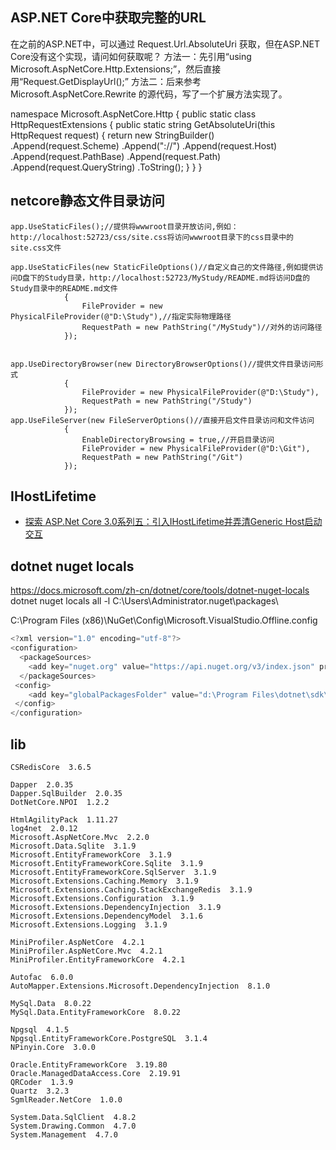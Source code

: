 


## ASP.NET Core中获取完整的URL
在之前的ASP.NET中，可以通过 Request.Url.AbsoluteUri 获取，但在ASP.NET Core没有这个实现，请问如何获取呢？
方法一：先引用“using Microsoft.AspNetCore.Http.Extensions;”，然后直接用“Request.GetDisplayUrl();”
方法二：后来参考 Microsoft.AspNetCore.Rewrite 的源代码，写了一个扩展方法实现了。

namespace Microsoft.AspNetCore.Http
{
    public static class HttpRequestExtensions
    {
        public static string GetAbsoluteUri(this HttpRequest request)
        {
            return new StringBuilder()
                .Append(request.Scheme)
                .Append("://")
                .Append(request.Host)
                .Append(request.PathBase)
                .Append(request.Path)
                .Append(request.QueryString)
                .ToString();
        }
    }
}



## netcore静态文件目录访问
```cscharp
app.UseStaticFiles();//提供将wwwroot目录开放访问,例如：http://localhost:52723/css/site.css将访问wwwroot目录下的css目录中的site.css文件

app.UseStaticFiles(new StaticFileOptions()//自定义自己的文件路径,例如提供访问D盘下的Study目录，http://localhost:52723/MyStudy/README.md将访问D盘的Study目录中的README.md文件
            {
                FileProvider = new PhysicalFileProvider(@"D:\Study"),//指定实际物理路径
                RequestPath = new PathString("/MyStudy")//对外的访问路径
            });


app.UseDirectoryBrowser(new DirectoryBrowserOptions()//提供文件目录访问形式
            {
                FileProvider = new PhysicalFileProvider(@"D:\Study"),
                RequestPath = new PathString("/Study")
            });
app.UseFileServer(new FileServerOptions()//直接开启文件目录访问和文件访问
            {
                EnableDirectoryBrowsing = true,//开启目录访问
                FileProvider = new PhysicalFileProvider(@"D:\Git"),
                RequestPath = new PathString("/Git")
            });

```

## IHostLifetime
- [探索 ASP.Net Core 3.0系列五：引入IHostLifetime并弄清Generic Host启动交互](https://www.cnblogs.com/runningsmallguo/p/11617246.html)



## dotnet nuget locals

https://docs.microsoft.com/zh-cn/dotnet/core/tools/dotnet-nuget-locals
dotnet nuget locals all -l 
C:\Users\Administrator\.nuget\packages\


C:\Program Files (x86)\NuGet\Config\Microsoft.VisualStudio.Offline.config
```cs
<?xml version="1.0" encoding="utf-8"?>
<configuration>
  <packageSources>
    <add key="nuget.org" value="https://api.nuget.org/v3/index.json" protocolVersion="3" />
  </packageSources>
 <config> 
    <add key="globalPackagesFolder" value="d:\Program Files\dotnet\sdk\NuGetFallbackFolder" />
 </config>
</configuration>
```
## lib
    CSRedisCore  3.6.5  
    
    Dapper  2.0.35  
    Dapper.SqlBuilder  2.0.35  
    DotNetCore.NPOI  1.2.2  
    
    HtmlAgilityPack  1.11.27  
    log4net  2.0.12  
    Microsoft.AspNetCore.Mvc  2.2.0  
    Microsoft.Data.Sqlite  3.1.9  
    Microsoft.EntityFrameworkCore  3.1.9  
    Microsoft.EntityFrameworkCore.Sqlite  3.1.9  
    Microsoft.EntityFrameworkCore.SqlServer  3.1.9  
    Microsoft.Extensions.Caching.Memory  3.1.9  
    Microsoft.Extensions.Caching.StackExchangeRedis  3.1.9  
    Microsoft.Extensions.Configuration  3.1.9  
    Microsoft.Extensions.DependencyInjection  3.1.9  
    Microsoft.Extensions.DependencyModel  3.1.6  
    Microsoft.Extensions.Logging  3.1.9  
    
    MiniProfiler.AspNetCore  4.2.1  
    MiniProfiler.AspNetCore.Mvc  4.2.1  
    MiniProfiler.EntityFrameworkCore  4.2.1  
  
    Autofac  6.0.0  
    AutoMapper.Extensions.Microsoft.DependencyInjection  8.1.0  

    MySql.Data  8.0.22  
    MySql.Data.EntityFrameworkCore  8.0.22  
    
    Npgsql  4.1.5  
    Npgsql.EntityFrameworkCore.PostgreSQL  3.1.4  
    NPinyin.Core  3.0.0  
    
    Oracle.EntityFrameworkCore  3.19.80  
    Oracle.ManagedDataAccess.Core  2.19.91  
    QRCoder  1.3.9  
    Quartz  3.2.3  
    SgmlReader.NetCore  1.0.0  
    
    System.Data.SqlClient  4.8.2  
    System.Drawing.Common  4.7.0  
    System.Management  4.7.0  
